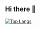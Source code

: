 ## Hi there 👋

[![Top Langs](https://github-readme-stats.vercel.app/api/top-langs/?username=donglzh&hide=golang)](https://github.com/anuraghazra/github-readme-stats)
